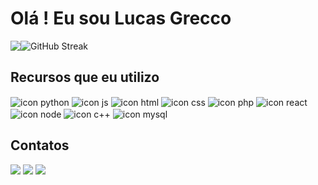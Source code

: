 <h1>Olá ! Eu sou Lucas Grecco</h1>
<div style="display:flex; width:100%;">
  <img src="https://github-readme-stats.vercel.app/api/top-langs/?username=lucvs07&layout=compact&langs_count=7&theme=nord"/>
  <img src="https://streak-stats.demolab.com?user=lucvs07&theme=nord&border_radius=4&date_format=M%20j%5B%2C%20Y%5D" alt="GitHub Streak" /></a>
</div> 
<h2>Recursos que eu utilizo</h2>
  <div style="display: inline-block">
    <img align="center" alt="icon python" src="https://img.shields.io/badge/Python-3f76a5?style=for-the-badge&logo=python&logoColor=FFD43B" />
    <img align="center" alt="icon js" src="https://img.shields.io/badge/JavaScript-323330?style=for-the-badge&logo=javascript&logoColor=F7DF1E"/>
    <img align="center" alt="icon html" src="https://img.shields.io/badge/HTML5-E34F26?style=for-the-badge&logo=html5&logoColor=white"/>
    <img align="center" alt="icon css" src="https://img.shields.io/badge/CSS3-1572B6?style=for-the-badge&logo=css3&logoColor=white"/>
    <img align="center" alt="icon php" src="https://img.shields.io/badge/PHP-777BB4?style=for-the-badge&logo=php&logoColor=white"/>
    <img align="center" alt="icon react" src="https://img.shields.io/badge/React-20232A?style=for-the-badge&logo=react&logoColor=61DAFB" />
    <img align="center" alt="icon node" src="https://img.shields.io/badge/Node%20js-339933?style=for-the-badge&logo=nodedotjs&logoColor=white"/>
    <img align="center" alt="icon c++" src="https://img.shields.io/badge/C%2B%2B-00599C?style=for-the-badge&logo=c%2B%2B&logoColor=white"/>
    <img align="center" alt="icon mysql" src="https://img.shields.io/badge/MySQL-005C84?style=for-the-badge&logo=mysql&logoColor=white"/>
  </div>  
<h2>Contatos</h2>
<div style="display: inline-block">
  <a href = "mailto:lucas.rgrecco@gmail.com"><img src="https://img.shields.io/badge/Gmail-D14836?style=for-the-badge&logo=gmail&logoColor=white" target="_blank"></a>
  <a href="https://www.linkedin.com/in/lucas-rodrigues-grecco-689b08216/" target="_blank"><img src="https://img.shields.io/badge/-LinkedIn-%230077B5?style=for-the-badge&logo=linkedin&logoColor=white" target="_blank"></a>
  <a href="https://www.hackerrank.com/profile/lucas_rgrecco" target="_blank"><img src="https://img.shields.io/badge/-Hackerrank-2EC866?style=for-the-badge&logo=HackerRank&logoColor=white" target="_blank"></a> 
</div>
